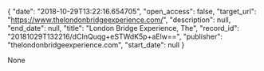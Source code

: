 {
  "date": "2018-10-29T13:22:16.654705", 
  "open_access": false, 
  "target_url": "https://www.thelondonbridgeexperience.com/", 
  "description": null, 
  "end_date": null, 
  "title": "London Bridge Experience, The", 
  "record_id": "20181029T132216/dCInQuqg+eSTWdK5p+aElw==", 
  "publisher": "thelondonbridgeexperience.com", 
  "start_date": null
}

None